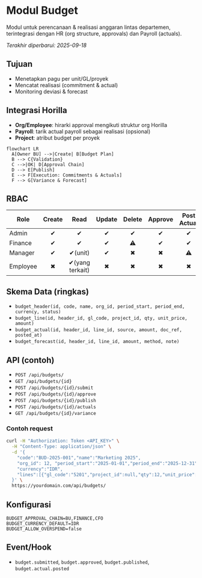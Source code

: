# Modul Budget

Modul untuk perencanaan & realisasi anggaran lintas departemen, terintegrasi dengan HR (org structure, approvals) dan Payroll (actuals).

_Terakhir diperbarui: 2025-09-18_

## Tujuan
- Menetapkan pagu per unit/GL/proyek
- Mencatat realisasi (commitment & actual)
- Monitoring deviasi & forecast

## Integrasi Horilla
- **Org/Employee**: hirarki approval mengikuti struktur org Horilla
- **Payroll**: tarik actual payroll sebagai realisasi (opsional)
- **Project**: atribut budget per proyek

```mermaid
flowchart LR
  A[Owner BU] -->|Create| B[Budget Plan]
  B --> C{Validation}
  C -->|OK| D[Approval Chain]
  D --> E[Publish]
  E --> F[Execution: Commitments & Actuals]
  F --> G[Variance & Forecast]
```

## RBAC
| Role | Create | Read | Update | Delete | Approve | Post Actual |
|---|:--:|:--:|:--:|:--:|:--:|:--:|
| Admin | ✔ | ✔ | ✔ | ✔ | ✔ | ✔ |
| Finance | ✔ | ✔ | ✔ | ⚠ | ✔ | ✔ |
| Manager | ✔ | ✔(unit) | ✔ | ✖ | ✖ | ⚠ |
| Employee | ✖ | ✔(yang terkait) | ✖ | ✖ | ✖ | ✖ |

## Skema Data (ringkas)
- `budget_header(id, code, name, org_id, period_start, period_end, currency, status)`
- `budget_line(id, header_id, gl_code, project_id, qty, unit_price, amount)`
- `budget_actual(id, header_id, line_id, source, amount, doc_ref, posted_at)`
- `budget_forecast(id, header_id, line_id, amount, method, note)`

## API (contoh)
- `POST /api/budgets/`
- `GET /api/budgets/{id}`
- `POST /api/budgets/{id}/submit`
- `POST /api/budgets/{id}/approve`
- `POST /api/budgets/{id}/publish`
- `POST /api/budgets/{id}/actuals`
- `GET /api/budgets/{id}/variance`

### Contoh request
```bash
curl -H "Authorization: Token <API_KEY>" \
  -H "Content-Type: application/json" \
  -d '{
    "code":"BUD-2025-001","name":"Marketing 2025",
    "org_id": 12, "period_start":"2025-01-01","period_end":"2025-12-31",
    "currency":"IDR",
    "lines":[{"gl_code":"5201","project_id":null,"qty":12,"unit_price":5000000}]
  }' \
  https://yourdomain.com/api/budgets/
```

## Konfigurasi
```
BUDGET_APPROVAL_CHAIN=BU,FINANCE,CFO
BUDGET_CURRENCY_DEFAULT=IDR
BUDGET_ALLOW_OVERSPEND=false
```

## Event/Hook
- `budget.submitted`, `budget.approved`, `budget.published`, `budget.actual.posted`
